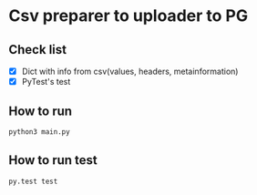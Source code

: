 # Csv preparer to uploader to PG

## Check list

- [x] Dict with info from csv(values, headers, metainformation)
- [x] PyTest's test

## How to run

```bash
python3 main.py
```

## How to run test

```bash
py.test test 
```